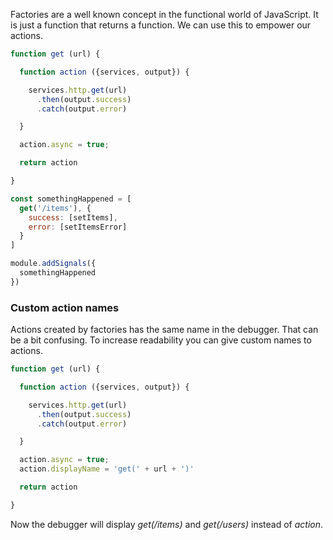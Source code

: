 Factories are a well known concept in the functional world of JavaScript. It is just a function that returns a function. We can use this to empower our actions.

```javascript
function get (url) {

  function action ({services, output}) {

    services.http.get(url)
      .then(output.success)
      .catch(output.error)

  }

  action.async = true;

  return action

}

const somethingHappened = [
  get('/items'), {
    success: [setItems],
    error: [setItemsError]
  }
]

module.addSignals({
  somethingHappened
})
```

### Custom action names

Actions created by factories has the same name in the debugger. That can be a bit confusing. To increase readability you can give custom names to actions.

```javascript
function get (url) {

  function action ({services, output}) {

    services.http.get(url)
      .then(output.success)
      .catch(output.error)

  }

  action.async = true;
  action.displayName = 'get(' + url + ')'

  return action

}
```

Now the debugger will display *get(/items)* and *get(/users)* instead of *action*.
